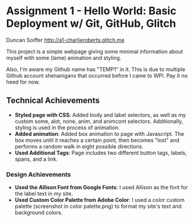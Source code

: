 Assignment 1 - Hello World: Basic Deployment w/ Git, GitHub, Glitch
===
Duncan Soiffer
http://a1-charlieroberts.glitch.me

This project is a simple webpage giving some minimal information about myself with some (lame) animation and styling.

Also, I'm aware my Github name has "TEMP1" in it. This is due to multiple Github account shenanigans that occurred before I came to WPI. Pay it no heed for now.

## Technical Achievements
- **Styled page with CSS**: Added body and label selectors, as well as my custom some, alot, none, anim, and animcont selectors. Additionally, styling is used in the process of animation.
- **Added animation**: Added box animation to page with Javascript. The box moves until it reaches a certain point, then becomes "lost" and performs a random walk in eight possible directions.
- **Used Additional Tags**: Page includes two different button tags, labels, spans, and a link.

### Design Achievements
- **Used the Allison Font from Google Fonts**: I used Allison as the font for the label text in my site.
- **Used Custom Color Palette from Adobe Color**: I used a color custom palette (screenshot in color palette.png) to format my site's text and background colors.
